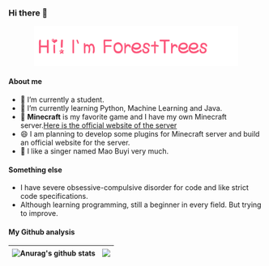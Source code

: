 ### Hi there 👋
<p align="center"><img width="80%" src="img/gh-readme-header.png" /></p>

#### About me
- 🔭 I’m currently a student.
- 🌱 I’m currently learning Python, Machine Learning and Java.
- 👯 **Minecraft** is my favorite game and I have my own Minecraft server.[Here is the official website of the server](http://minecraft.foresttrees.cn/)
- 😄 I am planning to develop some plugins for Minecraft server and build an official website for the server.
- 🎻 I like a singer named Mao Buyi very much.

#### Something else
- I have severe obsessive-compulsive disorder for code and like strict code specifications.
- Although learning programming, still a beginner in every field. But trying to improve.

#### My Github analysis
| <img align="center" src="https://github-readme-stats.vercel.app/api?username=ForestTrees&bg_color=30,e96443,904e95&hide_title=true&count_private=true&title_color=fff&text_color=fff&&hide=prs&locale=cn" alt="Anurag's github stats" /> | <img align="center" src="https://github-readme-stats.vercel.app/api/top-langs/?username=ForestTrees&layout=compact&theme=buefy&hide_border=true" /> |
| -- | -- |




<!--
**ForestTrees/ForestTrees** is a ✨ _special_ ✨ repository because its `README.md` (this file) appears on your GitHub profile.

Here are some ideas to get you started:

- 🔭 I’m currently working on ...
- 🌱 I’m currently learning ...
- 👯 I’m looking to collaborate on ...
- 🤔 I’m looking for help with ...
- 💬 Ask me about ...
- 📫 How to reach me: ...
- 😄 Pronouns: ...
- ⚡ Fun fact: ...
-->
